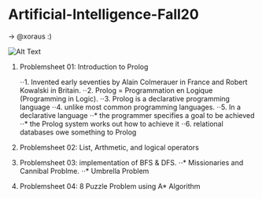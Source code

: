 # Artificial-Intelligence-Fall20

-> @xoraus  :)

![Alt Text](https://media.giphy.com/media/UcK7JalnjCz0k/giphy.gif)


1. Problemsheet 01: Introduction to Prolog

    ⋅⋅1. Invented early seventies by Alain Colmerauer in France and Robert Kowalski in Britain.
    ⋅⋅2. Prolog = Programmation en Logique (Programming in Logic).
    ⋅⋅3. Prolog is a declarative programming language
    ⋅⋅4. unlike most common programming languages.
    ⋅⋅5. In a declarative language
        ⋅⋅* the programmer specifies a goal to be achieved
        ⋅⋅* the Prolog system works out how to achieve it
    ⋅⋅6. relational databases owe something to Prolog


2. Problemsheet 02: List, Arthmetic, and logical operators
3. Problemsheet 03: implementation of  BFS & DFS.
⋅⋅* Missionaries and Cannibal Problme.
⋅⋅* Umbrella Problem
4. Problemsheet 04: 8 Puzzle Problem using A* Algorithm
